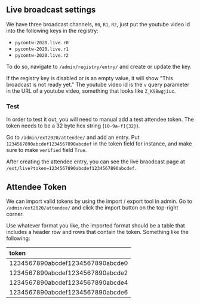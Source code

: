 ## Live broadcast settings
We have three broadcast channels, `R0`, `R1`, `R2`, just put the youtube video id into the following keys in the registry:

* `pycontw-2020.live.r0`
* `pycontw-2020.live.r1`
* `pycontw-2020.live.r2`

To do so, navigate to `/admin/registry/entry/` and create or update the key.

If the registry key is disabled or is an empty value, it will show "This broadcast is not ready yet."
The youtube video id is the `v` query parameter in the URL of a youtube video, something that looks like `Z_K9Bwgjiuc`.

### Test

In order to test it out, you will need to manual add a test attendee token.
The token needs to be a 32 byte hex string (`[0-9a-f]{32}`).

Go to `/admin/ext2020/attendee/` and add an entry.
Put `1234567890abcdef1234567890abcdef` in the token field for instance,
and make sure to make `verified` field `True`.

After creating the attendee entry, you can see the live braodcast page at `/ext/live?token=1234567890abcdef1234567890abcdef`.


## Attendee Token
We can import valid tokens by using the import / export tool in admin.
Go to `/admin/ext2020/attendee/` and click the import button on the top-right corner.

Use whatever format you like, the imported format should be a table that includes a header row and rows that contain the token.
Something like the following:

| token                            |
|:-------------------------------- |
| 1234567890abcdef1234567890abcde0 |
| 1234567890abcdef1234567890abcde2 |
| 1234567890abcdef1234567890abcde4 |
| 1234567890abcdef1234567890abcde6 |
